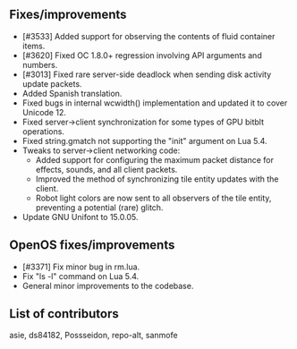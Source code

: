 ## Fixes/improvements

* [#3533] Added support for observing the contents of fluid container items.
* [#3620] Fixed OC 1.8.0+ regression involving API arguments and numbers.
* [#3013] Fixed rare server-side deadlock when sending disk activity update packets.
* Added Spanish translation.
* Fixed bugs in internal wcwidth() implementation and updated it to cover Unicode 12.
* Fixed server->client synchronization for some types of GPU bitblt operations.
* Fixed string.gmatch not supporting the "init" argument on Lua 5.4.
* Tweaks to server->client networking code:
  * Added support for configuring the maximum packet distance for effects, sounds, and all client packets.
  * Improved the method of synchronizing tile entity updates with the client.
  * Robot light colors are now sent to all observers of the tile entity, preventing a potential (rare) glitch.
* Update GNU Unifont to 15.0.05.

## OpenOS fixes/improvements

* [#3371] Fix minor bug in rm.lua.
* Fix "ls -l" command on Lua 5.4.
* General minor improvements to the codebase.

## List of contributors

asie, ds84182, Possseidon, repo-alt, sanmofe
